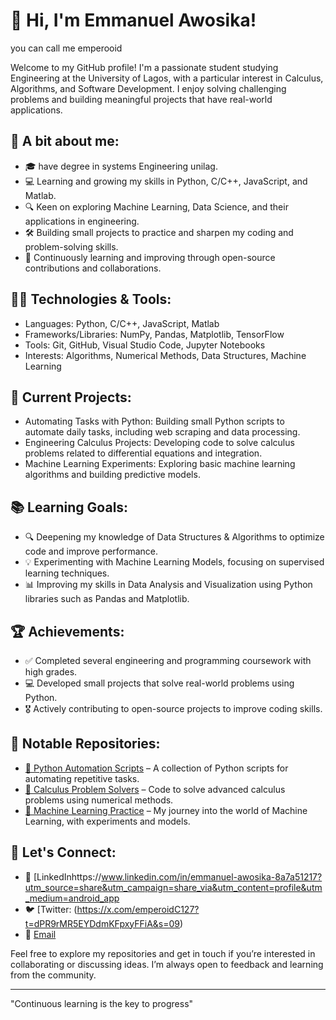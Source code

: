 # 👋 Hi, I'm Emmanuel Awosika!
you can call me emperooid  

Welcome to my GitHub profile! I'm a passionate student studying Engineering at the University of Lagos, with a particular interest in Calculus, Algorithms, and Software Development. I enjoy solving challenging problems and building meaningful projects that have real-world applications.

## 🌟 A bit about me:
- 🎓 have degree in systems Engineering unilag.
- 💻 Learning and growing my skills in Python, C/C++, JavaScript, and Matlab.
- 🔍 Keen on exploring Machine Learning, Data Science, and their applications in engineering.
- 🛠️ Building small projects to practice and sharpen my coding and problem-solving skills.
- 🌱 Continuously learning and improving through open-source contributions and collaborations.

## 🧑‍💻 Technologies & Tools:
- Languages: Python, C/C++, JavaScript, Matlab
- Frameworks/Libraries: NumPy, Pandas, Matplotlib, TensorFlow
- Tools: Git, GitHub, Visual Studio Code, Jupyter Notebooks
- Interests: Algorithms, Numerical Methods, Data Structures, Machine Learning

## 🚀 Current Projects:
- Automating Tasks with Python: Building small Python scripts to automate daily tasks, including web scraping and data processing.
- Engineering Calculus Projects: Developing code to solve calculus problems related to differential equations and integration.
- Machine Learning Experiments: Exploring basic machine learning algorithms and building predictive models.

## 📚 Learning Goals:
- 🔍 Deepening my knowledge of Data Structures & Algorithms to optimize code and improve performance.
- 💡 Experimenting with Machine Learning Models, focusing on supervised learning techniques.
- 📊 Improving my skills in Data Analysis and Visualization using Python libraries such as Pandas and Matplotlib.

## 🏆 Achievements:
- ✅ Completed several engineering and programming coursework with high grades.
- 💻 Developed small projects that solve real-world problems using Python.
- 🎖️ Actively contributing to open-source projects to improve coding skills.

## 📂 Notable Repositories:
- [📁 Python Automation Scripts](https://github.com/yourusername/python-automation-scripts) – A collection of Python scripts for automating repetitive tasks.
- [📁 Calculus Problem Solvers](https://github.com/yourusername/calculus-solvers) – Code to solve advanced calculus problems using numerical methods.
- [📁 Machine Learning Practice](https://github.com/yourusername/ml-practice) – My journey into the world of Machine Learning, with experiments and models.

## 💬 Let's Connect:
- 💼 [LinkedInhttps://www.linkedin.com/in/emmanuel-awosika-8a7a51217?utm_source=share&utm_campaign=share_via&utm_content=profile&utm_medium=android_app
- 🐦 [Twitter: (https://x.com/emperoidC127?t=dPR9rMR5EYDdmKFpxyFFiA&s=09)
- 📧 [Email](mailto:awosikaemmanueldefirst@gmail.com)

Feel free to explore my repositories and get in touch if you’re interested in collaborating or discussing ideas. I’m always open to feedback and learning from the community.

---

"Continuous learning is the key to progress"
